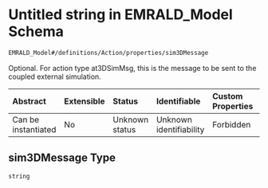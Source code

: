 # Untitled string in EMRALD\_Model Schema

```txt
EMRALD_Model#/definitions/Action/properties/sim3DMessage
```

Optional. For action type at3DSimMsg, this is the message to be sent to the coupled external simulation.

| Abstract            | Extensible | Status         | Identifiable            | Custom Properties | Additional Properties | Access Restrictions | Defined In                                                                                          |
| :------------------ | :--------- | :------------- | :---------------------- | :---------------- | :-------------------- | :------------------ | :-------------------------------------------------------------------------------------------------- |
| Can be instantiated | No         | Unknown status | Unknown identifiability | Forbidden         | Allowed               | none                | [EMRALD\_JsonSchemaV3\_0.json\*](../../../../out/EMRALD_JsonSchemaV3_0.json "open original schema") |

## sim3DMessage Type

`string`
